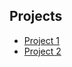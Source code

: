 ## Projects
- [Project 1](https://github.com/byLilita/Website_timeline_project/projects/1)
- [Project 2](https://github.com/byLilita/Website_timeline_project/projects/2)
